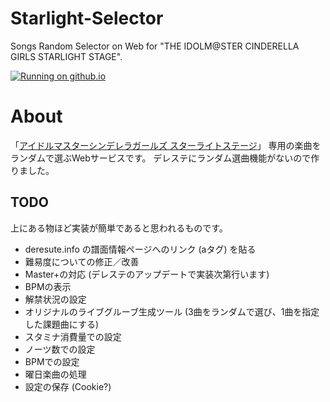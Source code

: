 # Starlight-Selector
Songs Random Selector on Web for "THE IDOLM@STER CINDERELLA GIRLS STARLIGHT STAGE".
 
[![Running on github.io](https://img.shields.io/badge/running%20on-github.io-brightgreen.svg)](https://razlite.github.io/Starlight-Selector/)

# About
「[アイドルマスターシンデレラガールズ スターライトステージ](http://cinderella.idolmaster.jp/sl-stage/ "アイドルマスターシンデレラガールズ スターライトステージ")」 専用の楽曲をランダムで選ぶWebサービスです。
デレステにランダム選曲機能がないので作りました。

## TODO
上にある物ほど実装が簡単であると思われるものです。

 * deresute.info の譜面情報ページへのリンク (aタグ) を貼る
 * 難易度についての修正／改善
 * Master+の対応 (デレステのアップデートで実装次第行います)
 * BPMの表示
 * 解禁状況の設定
 * オリジナルのライブグルーブ生成ツール (3曲をランダムで選び、1曲を指定した課題曲にする)
 * スタミナ消費量での設定
 * ノーツ数での設定
 * BPMでの設定
 * 曜日楽曲の処理
 * 設定の保存 (Cookie?)
